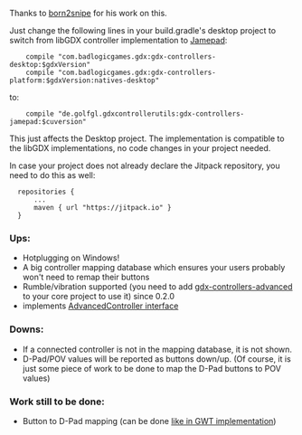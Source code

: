 Thanks to [born2snipe](https://github.com/born2snipe) for his work on this.

Just change the following lines in your build.gradle's desktop project to switch from libGDX controller implementation to [Jamepad](https://github.com/williamahartman/Jamepad):

        compile "com.badlogicgames.gdx:gdx-controllers-desktop:$gdxVersion"
        compile "com.badlogicgames.gdx:gdx-controllers-platform:$gdxVersion:natives-desktop"

to: 

        compile "de.golfgl.gdxcontrollerutils:gdx-controllers-jamepad:$cuversion"

This just affects the Desktop project. The implementation is compatible to the libGDX implementations, no code changes in your project needed.

In case your project does not already declare the Jitpack repository, you need to do this as well:

      repositories {
          ...
          maven { url "https://jitpack.io" }
      }

### Ups: 

* Hotplugging on Windows!
* A big controller mapping database which ensures your users probably won't need to remap their buttons
* Rumble/vibration supported (you need to add [gdx-controllers-advanced](https://github.com/MrStahlfelge/gdx-controllerutils/wiki/Advanced-Controller-interface) to your core project to use it) since 0.2.0
* implements [AdvancedController interface](https://github.com/MrStahlfelge/gdx-controllerutils/wiki/Advanced-Controller-interface)

### Downs:

* If a connected controller is not in the mapping database, it is not shown.
* D-Pad/POV values will be reported as buttons down/up. (Of course, it is just some piece of work to be done to map the D-Pad buttons to POV values)

### Work still to be done:
* Button to D-Pad mapping (can be done [like in GWT implementation](https://github.com/libgdx/libgdx/commit/66ac43392efc3c62bf6a598ddd95a8dc8038b1ed#diff-a57ca83c29806053f9a4f010adc1fbbd))